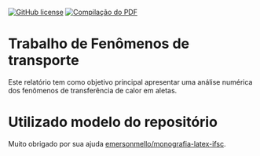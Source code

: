 [![GitHub license](https://img.shields.io/badge/license-CC0-blue.svg)](https://raw.githubusercontent.com/emersonmello/modelos-latex/master/LICENSE)
[![Compilação do PDF](https://github.com/emersonmello/monografia-latex-ifsc/actions/workflows/gerar-pdf.yml/badge.svg)](https://github.com/emersonmello/monografia-latex-ifsc/actions/workflows/gerar-pdf.yml)

# Trabalho de Fenômenos de transporte

Este relatório tem como objetivo principal apresentar uma análise numérica dos fenômenos de transferência de calor em aletas.

# Utilizado modelo do repositório 
Muito obrigado por sua ajuda [emersonmello/monografia-latex-ifsc](https://github.com/emersonmello/monografia-latex-ifsc).